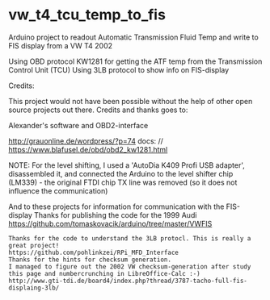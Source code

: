 # vw_t4_tcu_temp_to_fis
Arduino project to readout Automatic Transmission Fluid Temp and write to FIS display from a VW T4 2002

Using OBD protocol KW1281 for getting the ATF temp from the Transmission Control Unit (TCU)
  Using 3LB protocol to show info on FIS-display

  Credits:

  This project would not have been possible without the help of other open source projects out there.
  Credits and thanks goes to:

  Alexander's software and OBD2-interface
  
  http://grauonline.de/wordpress/?p=74
  docs: // https://www.blafusel.de/obd/obd2_kw1281.html

  NOTE: For the level shifting, I used a 'AutoDia K409 Profi USB adapter', disassembled it,
      and connected the Arduino to the level shifter chip (LM339) - the original FTDI chip TX line
      was removed (so it does not influence the communication)

  And to these projects for information for communication with the FIS-display
    Thanks for publishing the code for the 1999 Audi
    https://github.com/tomaskovacik/arduino/tree/master/VWFIS

    Thanks for the code to understand the 3LB protocl. This is really a great project!
    https://github.com/pohlinkzei/RPi_MFD_Interface
    Thanks for the hints for checksum generation.
    I managed to figure out the 2002 VW checksum-generation after study this page and numbercrunching in LibreOffice-Calc :-)
    http://www.gti-tdi.de/board4/index.php?thread/3787-tacho-full-fis-displaing-3lb/